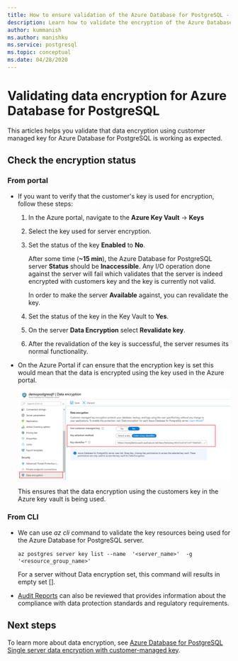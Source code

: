 ```yaml
---
title: How to ensure validation of the Azure Database for PostgreSQL - Data encryption
description: Learn how to validate the encryption of the Azure Database for PostgreSQL - Data encryption using the customers managed key.
author: kummanish
ms.author: manishku
ms.service: postgresql
ms.topic: conceptual
ms.date: 04/28/2020
---
```


# Validating data encryption for Azure Database for PostgreSQL

This articles helps you validate that data encryption using customer managed key for Azure Database for PostgreSQL is working as expected.

## Check the encryption status

### From portal

* If you want to verify that the customer's key is used for encryption, follow these steps:

    1. In the Azure portal, navigate to the **Azure Key Vault** -> **Keys**
    2. Select the key used for server encryption.
    3. Set the status of the key **Enabled** to **No**.
  
       After some time (**~15 min**), the Azure Database for PostgreSQL server **Status** should be **Inaccessible**. Any I/O operation done against the server will fail which validates that the server is indeed encrypted with customers key and the key is currently not valid.
    
        In order to make the server **Available** against, you can revalidate the key. 
    
    4. Set the status of the key in the Key Vault to **Yes**.
    4. On the server **Data Encryption** select **Revalidate key**.
    5. After the revalidation of the key is successful, the server resumes its normal functionality.

* On the Azure Portal if can ensure that the encryption key is set this would mean that the data is encrypted using the key used in the Azure portal.

  ![Access policy overview](media/concepts-data-access-and-security-data-encryption/byokvalidate.png)

  This ensures that the data encryption using the customers key in the Azure key vault is being used.


### From CLI

* We can use *az cli* command to validate the key resources being used for the Azure Database for PostgreSQL server.

    ```azurecli-interactive
   az postgres server key list --name  '<server_name>'  -g '<resource_group_name>'
    ```

    For a server without Data encryption set, this command will results in empty set [].

* [Audit Reports](https://servicetrust.microsoft.com) can also be reviewed that provides information about the compliance with data protection standards and regulatory requirements.

## Next steps

To learn more about data encryption, see [Azure Database for PostgreSQL Single server data encryption with customer-managed key](concepts-data-encryption-postgresql.md).